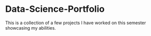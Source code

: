 # Data-Science-Portfolio

This is a collection of a few projects I have worked on this semester showcasing my abilities. 
